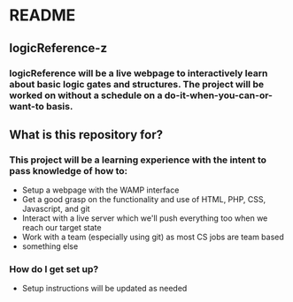 # README #

## logicReference-z ##
### logicReference will be a live webpage to interactively learn about basic logic gates and structures. The project will be worked on without a schedule on a do-it-when-you-can-or-want-to basis. ###

## What is this repository for? ##

### This project will be a learning experience with the intent to pass knowledge of how to: ###

* Setup a webpage with the WAMP interface
* Get a good grasp on the functionality and use of HTML, PHP, CSS, Javascript, and git
* Interact with a live server which we'll push everything too when we reach our target state
* Work with a team (especially using git) as most CS jobs are team based
* something else

### How do I get set up? ###

* Setup instructions will be updated as needed
